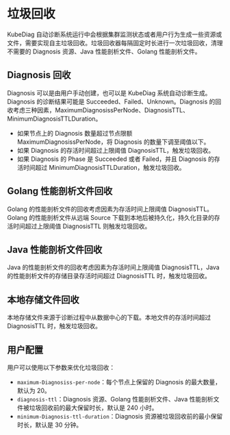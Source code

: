 # 垃圾回收

KubeDiag 自动诊断系统运行中会根据集群监测状态或者用户行为生成一些资源或文件，需要实现自主垃圾回收。垃圾回收器每隔固定时长进行一次垃圾回收，清理不需要的 Diagnosis 资源、Java 性能剖析文件、Golang 性能剖析文件。

## Diagnosis 回收

Diagnosis 可以是由用户手动创建，也可以是 KubeDiag 系统自动诊断生成。Diagnosis 的诊断结果可能是 Succeeded、Failed、Unknown。Diagnosis 的回收考虑三种因素，MaximumDiagnosissPerNode、DiagnosisTTL、MinimumDiagnosisTTLDuration。

* 如果节点上的 Diagnosis 数量超过节点限额 MaximumDiagnosissPerNode，将 Diagnosis 的数量下调至阈值以下。
* 如果 Diagnosis 的存活时间超过上限阈值 DiagnosisTTL，触发垃圾回收。
* 如果 Diagnosis 的 Phase 是 Succeeded 或者 Failed，并且 Diagnosis 的存活时间超过 MinimumDiagnosisTTLDuration，触发垃圾回收。

## Golang 性能剖析文件回收

Golang 的性能剖析文件的回收考虑因素为存活时间上限阈值 DiagnosisTTL。Golang 的性能剖析文件从远端 Source 下载到本地后被持久化，持久化目录的存活时间超过上限阈值 DiagnosisTTL 则触发垃圾回收。

## Java 性能剖析文件回收

Java 的性能剖析文件的回收考虑因素为存活时间上限阈值 DiagnosisTTL，Java 的性能剖析文件的存储目录存活时间超过 DiagnosisTTL 时，触发垃圾回收。

## 本地存储文件回收

本地存储文件来源于诊断过程中从数据中心的下载。本地文件的存活时间超过 DiagnosisTTL 时，触发垃圾回收。

## 用户配置

用户可以使用以下参数来优化垃圾回收：

* `maximum-Diagnosiss-per-node`：每个节点上保留的 Diagnosis 的最大数量，默认为 20。
* `diagnosis-ttl`：Diagnosis 资源、Golang 性能剖析文件、Java 性能剖析文件被垃圾回收前的最大保留时长，默认是 240 小时。
* `minimum-Diagnosis-ttl-duration`：Diagnosis 资源被垃圾回收前的最小保留时长，默认是 30 分钟。
